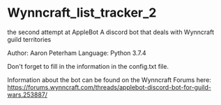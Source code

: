 # Wynncraft_list_tracker_2
the second attempt at AppleBot
A discord bot that deals with Wynncraft guild territories

Author: Aaron Peterham Language: Python 3.7.4

Don't forget to fill in the information in the config.txt file.

Information about the bot can be found on the Wynncraft Forums here: https://forums.wynncraft.com/threads/applebot-discord-bot-for-guild-wars.253887/
